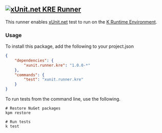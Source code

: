 ## <a href="https://github.com/xunit/xunit"><img src="https://raw.github.com/xunit/media/master/full-logo.png" title="xUnit.net KRE Runner" /></a>

This runner enables [xUnit.net](https://github.com/xunit/xunit) test to run on the [K Runtime Environment](https://github.com/aspnet/KRuntime).

### Usage

To install this package, add the following to your project.json

```JSON
{
    "dependencies": {
        "xunit.runner.kre": "1.0.0-*"
    },
    "commands": {
        "test": "xunit.runner.kre"
    }
}
```

To run tests from the command line, use the following.

```Shell
# Restore NuGet packages
kpm restore

# Run tests
k test
```
